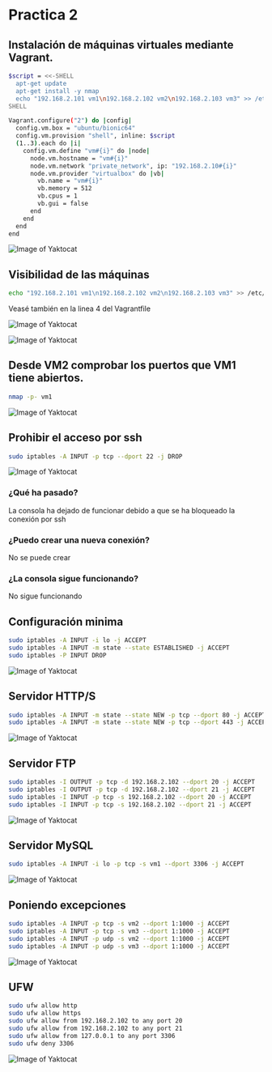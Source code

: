# Practica 2
## Instalación de máquinas virtuales mediante Vagrant.

```sh
$script = <<-SHELL
  apt-get update
  apt-get install -y nmap
  echo "192.168.2.101 vm1\n192.168.2.102 vm2\n192.168.2.103 vm3" >> /etc/hosts
SHELL

Vagrant.configure("2") do |config|
  config.vm.box = "ubuntu/bionic64"
  config.vm.provision "shell", inline: $script
  (1..3).each do |i|
    config.vm.define "vm#{i}" do |node|
      node.vm.hostname = "vm#{i}"
      node.vm.network "private_network", ip: "192.168.2.10#{i}"
      node.vm.provider "virtualbox" do |vb|
        vb.name = "vm#{i}"
        vb.memory = 512
        vb.cpus = 1
        vb.gui = false
      end
    end
  end
end
```
![Image of Yaktocat](./Images/unknown.png)

## Visibilidad de las máquinas 

```sh
echo "192.168.2.101 vm1\n192.168.2.102 vm2\n192.168.2.103 vm3" >> /etc/hosts
```
Veasé también en la linea 4 del Vagrantfile

![Image of Yaktocat](./Images/unknown2.png)

![Image of Yaktocat](./Images/unknown3.png)

## Desde VM2 comprobar los puertos que VM1 tiene abiertos.

```sh
nmap -p- vm1
```

![Image of Yaktocat](./Images/unknown4.png)

## Prohibir el acceso por ssh

```sh
sudo iptables -A INPUT -p tcp --dport 22 -j DROP
```

![Image of Yaktocat](./Images/unknown5.png)

### ¿Qué ha pasado?

La consola ha dejado de funcionar debido a que se ha bloqueado la conexión por ssh

### ¿Puedo crear una nueva conexión?

No se puede crear

### ¿La consola sigue funcionando?

No sigue funcionando

## Configuración minima

```sh
sudo iptables -A INPUT -i lo -j ACCEPT
sudo iptables -A INPUT -m state --state ESTABLISHED -j ACCEPT
sudo iptables -P INPUT DROP
```

![Image of Yaktocat](./Images/unknown6.png)

## Servidor HTTP/S

```sh
sudo iptables -A INPUT -m state --state NEW -p tcp --dport 80 -j ACCEPT
sudo iptables -A INPUT -m state --state NEW -p tcp --dport 443 -j ACCEPT
```
![Image of Yaktocat](./Images/unknown7.png)

## Servidor FTP

```sh
sudo iptables -I OUTPUT -p tcp -d 192.168.2.102 --dport 20 -j ACCEPT
sudo iptables -I OUTPUT -p tcp -d 192.168.2.102 --dport 21 -j ACCEPT
sudo iptables -I INPUT -p tcp -s 192.168.2.102 --dport 20 -j ACCEPT
sudo iptables -I INPUT -p tcp -s 192.168.2.102 --dport 21 -j ACCEPT
```
![Image of Yaktocat](./Images/unknown8.png)
## Servidor MySQL


```sh
sudo iptables -A INPUT -i lo -p tcp -s vm1 --dport 3306 -j ACCEPT
```
![Image of Yaktocat](./Images/unknown9.png)
## Poniendo excepciones 


```sh
sudo iptables -A INPUT -p tcp -s vm2 --dport 1:1000 -j ACCEPT
sudo iptables -A INPUT -p tcp -s vm3 --dport 1:1000 -j ACCEPT
sudo iptables -A INPUT -p udp -s vm2 --dport 1:1000 -j ACCEPT
sudo iptables -A INPUT -p udp -s vm3 --dport 1:1000 -j ACCEPT
```
![Image of Yaktocat](./Images/unknown10.png)
## UFW 


```sh
sudo ufw allow http
sudo ufw allow https
sudo ufw allow from 192.168.2.102 to any port 20
sudo ufw allow from 192.168.2.102 to any port 21
sudo ufw allow from 127.0.0.1 to any port 3306
sudo ufw deny 3306
```
![Image of Yaktocat](./Images/unknown11.png)
